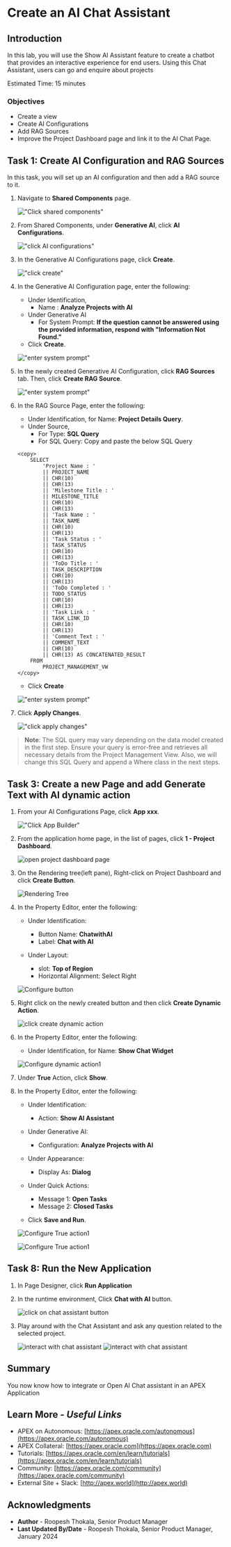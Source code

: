 # Create an AI Chat Assistant

## Introduction

In this lab, you will use the Show AI Assistant feature to create a chatbot that provides an interactive experience for end users. Using this Chat Assistant, users can go and enquire about projects

Estimated Time: 15 minutes

### Objectives
- Create a view
- Create AI Configurations
- Add RAG Sources
- Improve the Project Dashboard page and link it to the AI Chat Page.


## Task 1: Create AI Configuration and RAG Sources

In this task, you will set up an AI configuration and then add a RAG source to it.

1. Navigate to  **Shared Components** page.

    !["Click shared components"](images/click-shared-comp.png "")

2. From Shared Components, under **Generative AI**, click **AI Configurations**.

    !["click AI configurations"](images/select-ai-config1.png "")

3. In the Generative AI Configurations page, click **Create**.

    !["click create"](images/click-create1.png "")

4. In the Generative AI Configuration page, enter the following:

    - Under Identification,
      - Name : **Analyze Projects with AI**
    - Under Generative AI
      - For System Prompt: **If the question cannot be answered using the provided information, respond with "Information Not Found."**
    - Click **Create**.

    !["enter system prompt"](images/genai-config1.png "")

5. In the newly created Generative AI Configuration, click **RAG Sources** tab. Then, click **Create RAG Source**.

    !["enter system prompt"](images/click-create-rag-source.png "")

6. In the RAG Source Page, enter the following:
   - Under Identification, for Name: **Project Details Query**.
   - Under Source,
     - For Type: **SQL Query**
     - For SQL Query: Copy and paste the below SQL Query
    ```
    <copy>
        SELECT
            'Project Name : '
            || PROJECT_NAME
            || CHR(10)
            || CHR(13)
            || 'Milestone Title : '
            || MILESTONE_TITLE
            || CHR(10)
            || CHR(13)
            || 'Task Name : '
            || TASK_NAME
            || CHR(10)
            || CHR(13)
            || 'Task Status : '
            || TASK_STATUS
            || CHR(10)
            || CHR(13)
            || 'ToDo Title : '
            || TASK_DESCRIPTION
            || CHR(10)
            || CHR(13)
            || 'ToDo Completed : '
            || TODO_STATUS
            || CHR(10)
            || CHR(13)
            || 'Task Link : '
            || TASK_LINK_ID
            || CHR(10)
            || CHR(13)
            || 'Comment Text : '
            || COMMENT_TEXT
            || CHR(10)
            || CHR(13) AS CONCATENATED_RESULT
        FROM
            PROJECT_MANAGEMENT_VW
    </copy>
    ```
    - Click **Create**

    !["enter system prompt"](images/config-rag-source.png "")

7. Click **Apply Changes**.

    !["click apply changes"](images/click-apply-changes.png "")

>**Note**: The SQL query may vary depending on the data model created in the first step. Ensure your query is error-free and retrieves all necessary details from the Project Management View. Also, we will change this SQL Query and append a Where class in the next steps.

## Task 3: Create a  new Page and add Generate Text with AI dynamic action

1. From your AI Configurations Page, click **App xxx**.

    !["Click App Builder"](images/click-app-124.png "")

2. From the application home page, in the list of pages, click **1 - Project Dashboard**.

    ![open project dashboard page](./images/navigate-to-page1.png " ")

3. On the Rendering tree(left pane), Right-click on Project Dashboard and click **Create Button**.

    ![Rendering Tree](./images/click-create-button.png " ")

4. In the Property Editor, enter the following:

    - Under Identification:
        - Button Name: **ChatwithAI**
        - Label: **Chat with AI**

    - Under Layout:
        - slot: **Top of Region**
        - Horizontal Alignment: Select Right

    ![Configure button](./images/configure-button.png " ")

5. Right click on the newly created button and then click **Create Dynamic Action**.

    ![click create dynamic action](./images/create-da1.png " ")

6.  In the Property Editor, enter the following:

    - Under Identification, for Name: **Show Chat Widget**

    ![Configure dynamic action1](./images/configure-da.png " ")  

7.  Under **True** Action, click **Show**.

8.  In the Property Editor, enter the following:

    - Under Identification:
        - Action: **Show AI Assistant**

    - Under Generative AI:
        - Configuration: **Analyze Projects with AI**

    - Under Appearance:
        - Display As: **Dialog**

    - Under Quick Actions:
        - Message 1: **Open Tasks**
        - Message 2: **Closed Tasks**
  
    - Click **Save and Run**.

    ![Configure True action1](./images/configure-true-action.png " ")

    ![Configure True action1](./images/configure-true-action1.png " ")

## Task 8: Run the New Application

1. In Page Designer, click **Run Application**

2. In the runtime environment, Click **Chat with AI** button.

    ![click on chat assistant button](images/click-chat-with-ai.png " ")

3. Play around with the Chat Assistant and ask any question related to the selected project.

    ![interact with chat assistant](images/chat-with-ai1.png " ")
    ![interact with chat assistant](images/chat-with-ai2.png " ")

## **Summary**

You now know how to integrate or Open AI Chat assistant in an APEX Application

## **Learn More** - *Useful Links*

- APEX on Autonomous:   [https://apex.oracle.com/autonomous](https://apex.oracle.com/autonomous)
- APEX Collateral:   [https://apex.oracle.com](https://apex.oracle.com)
- Tutorials:   [https://apex.oracle.com/en/learn/tutorials](https://apex.oracle.com/en/learn/tutorials)
- Community:  [https://apex.oracle.com/community](https://apex.oracle.com/community)
- External Site + Slack:   [http://apex.world](http://apex.world)

## **Acknowledgments**

- **Author** - Roopesh Thokala, Senior Product Manager
- **Last Updated By/Date** - Roopesh Thokala, Senior Product Manager, January 2024

